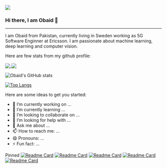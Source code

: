 ![](https://i.imgur.com/jvp8AWw.png)

### Hi there, I am Obaid 👋

---
I am Obaid from Pakistan, currently living in Sweden working as 5G Software Enginner at Ericsson. I am passionate about machine learning, deep learning and computer vision. 

Here are few stats from my github profile:

<a href="https://github.com/obiii/Multi-task-CNN">
  <img align="center" src="https://github-readme-stats.vercel.app/api/pin/?username=obiii&repo=Multi-task-CNN" />
</a>
<a href="https://github.com/obiii/Transfer_Convolutional-Learning">
  <img align="center" src="https://github-readme-stats.vercel.app/api/pin/?username=obiii&repo=Transfer_Convolutional-Learning" />
</a>

![Obaid's GitHub stats](https://github-readme-stats.vercel.app/api?username=obiii&show_icons=true&theme=tokyonight&count_private=true)

[![Top Langs](https://github-readme-stats.vercel.app/api/top-langs/?username=obiii&layout=compact&hide=javascript,html,CSs,CoffeeScript,Roff,XSLT,PHP,Batchfile,Shell,AMPL,M,Hack&langs_count=6)](https://github.com/obiii/FlameCharacterizer_MTL)

Here are some ideas to get you started:

- 🔭 I’m currently working on ...
- 🌱 I’m currently learning ...
- 👯 I’m looking to collaborate on ...
- 🤔 I’m looking for help with ...
- 💬 Ask me about ...
- 📫 How to reach me: ...
- 😄 Pronouns: ...
- ⚡ Fun fact: ...


Pinned
[![Readme Card](https://github-readme-stats.vercel.app/api/pin/?username=obiii&repo=Multi-task-CNN)](https://github.com/obiii/Multi-task-CNN)
[![Readme Card](https://github-readme-stats.vercel.app/api/pin/?username=obiii&repo=FlameCharacterizer_MTL)](https://github.com/obiii/FlameCharacterizer_MTL)
[![Readme Card](https://github-readme-stats.vercel.app/api/pin/?username=obiii&repo=Transfer_Convolutional-Learning)](https://github.com/obiii/Transfer_Convolutional-Learning)
[![Readme Card](https://github-readme-stats.vercel.app/api/pin/?username=obiii&repo=UNetRoadSegmentation)](https://github.com/obiii/UNetRoadSegmentation)
[![Readme Card](https://github-readme-stats.vercel.app/api/pin/?username=obiii&repo=DNN_RoadSegmentation-PerPixelClassification-)](https://github.com/obiii/DNN_RoadSegmentation-PerPixelClassification-)
